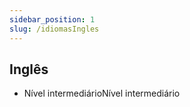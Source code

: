```yaml
---
sidebar_position: 1
slug: /idiomasIngles
---
```


## Inglês
- Nível intermediárioNível intermediário



